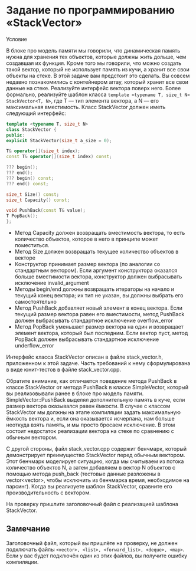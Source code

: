 # Задание по программированию «StackVector»

Условие

В блоке про модель памяти мы говорили, что динамическая память нужна для хранения тех объектов, которые должны жить дольше, чем создавшая их функция. Кроме того мы говорили, что можно создать такой вектор, который не использует память из кучи, а хранит все свои объекты на стеке. В этой задаче вам предстоит это сделать. Вы совсем недавно познакомились с контейнером array, который хранит все свои данные на стеке. Реализуйте интерфейс вектора поверх него. Более формально, реализуйте шаблон класса `template <typename T, size_t N> StackVector<T, N>`, где T — тип элемента вектора, а N — его максимальная вместимость. Класс StackVector должен иметь следующий интерфейс:

```C++
template <typename T, size_t N>
class StackVector {
public:
explicit StackVector(size_t a_size = 0);

T& operator[](size_t index);
const T& operator[](size_t index) const;

??? begin();
??? end();
??? begin() const;
??? end() const;

size_t Size() const;
size_t Capacity() const;

void PushBack(const T& value);
T PopBack();
};
```

- Метод Capacity должен возвращать вместимость вектора, то есть количество объектов, которое в него в принципе может поместиться.
- Метод Size должен возвращать текущее количество объектов в векторе
- Конструктор принимает размер вектора (по аналогии со стандартным вектором). Если аргумент конструктора оказался больше вместимости вектора, конструктор должен выбрасывать исключение invalid_argument
- Методы begin/end должны возвращать итераторы на начало и текущий конец вектора; их тип не указан, вы должны выбрать его самостоятельно
- Метод PushBack добавляет новый элемент в конец вектора. Если текущий размер вектора равен его вместимости, метод PushBack должен выбрасывать стандартное исключение overflow_error
- Метод PopBack уменьшает размер вектора на один и возвращает элемент вектора, который был последним. Если вектор пуст, метод PopBack должен выбрасывать стандартное исключение underflow_error

Интерфейс класса StackVector описан в файле stack_vector.h, приложенном к этой задаче. Часть требований к нему сформулирована в виде юнит-тестов в файле stack_vector.cpp.

Обратите внимание, как отличается поведение метода PushBack в классе StackVector от метода PushBack в классе SimpleVector, который вы реализовывали ранее в блоке про модель памяти. SimpleVector::PushBack выделял дополнительную память в куче, если размер вектора оказывался равен ёмкости. В случае с классом StackVector мы должны на этапе компиляции задать максимальную ёмкость вектора и, если она оказывается исчерпана, нам больше неоткуда взять память, и мы просто бросаем исключение. В этом состоит недостаток реализации вектора на стеке по сравнению с обычным вектором.

С другой стороны, файл stack_vector.cpp содержит бенчмарк, который демонстрирует преимущество StackVector перед обычным вектором. Этот бенчмарк моделирует ситуацию, когда мы считываем из потока количество объектов N, а затем добавляем в вектор N объектов с помощью метода push_back (тестовые данные разложены в vector<vector<int>>, чтобы исключить из бенчмарка время, необходимое на парсинг). Когда вы реализуете шаблон StackVector, сравните его производительность с вектором.

На проверку пришлите заголовочный файл с реализацией шаблона StackVector.

## Замечание

Заголовочный файл, который вы пришлёте на проверку, не должен подключать файлы ```<vector>, <list>, <forward_list>, <deque>, <map>```. Если у вас будет подключён один из этих файлов, вы получите ошибку компиляции.
